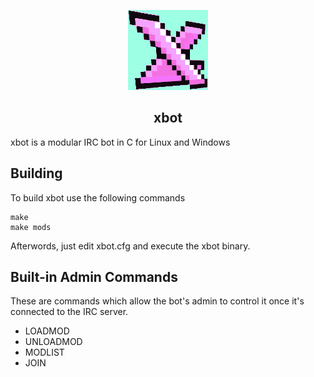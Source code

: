 <p align="center">
  <img src="https://raw.githubusercontent.com/ablakely/xbot/master/resources/xbot_transparent.png" alt="xbot">
  <br>
  <h2 align="center">xbot</h2>
</p>

xbot is a modular IRC bot in C for Linux and Windows


## Building

To build xbot use the following commands

	make
    make mods

Afterwords, just edit xbot.cfg and execute the xbot binary.

## Built-in Admin Commands

These are commands which allow the bot's admin to control it once it's connected to the IRC server.

* LOADMOD <module>
* UNLOADMOD <module>
* MODLIST
* JOIN <channel>


